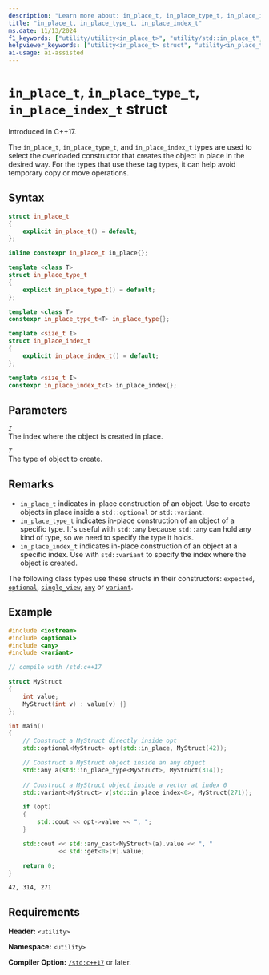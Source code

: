 ```yaml
---
description: "Learn more about: in_place_t, in_place_type_t, in_place_index_t"
title: "in_place_t, in_place_type_t, in_place_index_t"
ms.date: 11/13/2024
f1_keywords: ["utility/utility<in_place_t>", "utility/std::in_place_t", "utility/utility<in_place_type_t>", "utility/std::in_place_type_t", "utility<in_place_index_t>", "utility/std::in_place_index_t"]
helpviewer_keywords: ["utility<in_place_t> struct", "utility<in_place_type_t> struct", "utility::in_place_type_t struct", "utility<in_place_index_t> struct", "utility::in_place_index_t struct"]
ai-usage: ai-assisted
---
```

# `in_place_t`, `in_place_type_t`, `in_place_index_t` struct

Introduced in C++17.

The `in_place_t`, `in_place_type_t`, and `in_place_index_t` types are used to select the overloaded constructor that creates the object in place in the desired way. For the types that use these tag types, it can help avoid temporary copy or move operations.

## Syntax

```cpp
struct in_place_t
{
    explicit in_place_t() = default;
};

inline constexpr in_place_t in_place{};

template <class T>
struct in_place_type_t
{
    explicit in_place_type_t() = default;
};

template <class T>
constexpr in_place_type_t<T> in_place_type{};

template <size_t I>
struct in_place_index_t
{
    explicit in_place_index_t() = default;
};

template <size_t I>
constexpr in_place_index_t<I> in_place_index{};
```

## Parameters

*`I`*\
The index where the object is created in place.

*`T`*\
The type of object to create.

## Remarks

- `in_place_t` indicates in-place construction of an object. Use to create objects in place inside a `std::optional` or `std::variant`.
- `in_place_type_t` indicates in-place construction of an object of a specific type. It's useful with `std::any` because `std::any` can hold any kind of type, so we need to specify the type it holds.
- `in_place_index_t` indicates in-place construction of an object at a specific index. Use with `std::variant` to specify the index where the object is created.

The following class types use these structs in their constructors: `expected`, [`optional`](optional-class.md), [`single_view`](single-view-class.md), [`any`](any-class.md) or [`variant`](variant-class.md).

## Example

```cpp
#include <iostream>
#include <optional>
#include <any>
#include <variant>

// compile with /std:c++17

struct MyStruct
{
    int value;
    MyStruct(int v) : value(v) {}
};

int main()
{
    // Construct a MyStruct directly inside opt
    std::optional<MyStruct> opt(std::in_place, MyStruct(42));

    // Construct a MyStruct object inside an any object
    std::any a(std::in_place_type<MyStruct>, MyStruct(314));
    
    // Construct a MyStruct object inside a vector at index 0
    std::variant<MyStruct> v(std::in_place_index<0>, MyStruct(271));

    if (opt)
    {
        std::cout << opt->value << ", ";
    }

    std::cout << std::any_cast<MyStruct>(a).value << ", "
              << std::get<0>(v).value;

    return 0;
}
```

```output
42, 314, 271
```
## Requirements

**Header:** `<utility>`

**Namespace:** `<utility>`

**Compiler Option:** [`/std:c++17`](../build/reference/std-specify-language-standard-version.md) or later.